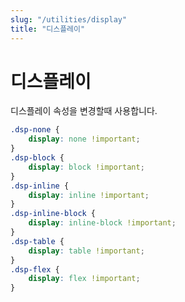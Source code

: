 ```yaml
---
slug: "/utilities/display"
title: "디스플레이"
---
```


# 디스플레이
디스플레이 속성을 변경할때 사용합니다.

<div class="card">
<div class="card-body">

```css
.dsp-none {
	display: none !important;
}
.dsp-block {
	display: block !important;
}
.dsp-inline {
	display: inline !important;
}
.dsp-inline-block {
	display: inline-block !important;
}
.dsp-table {
	display: table !important;
}
.dsp-flex {
	display: flex !important;
}
```
</div>
</div>